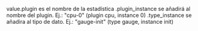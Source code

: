 value.plugin es el nombre de la estadística
     .plugin_instance se añadirá al nombre del plugin. Ej.: "cpu-0" (plugin cpu, instance 0)
     .type_instance se añadira al tipo de dato. Ej.: "gauge-init" (type gauge, instance init)
